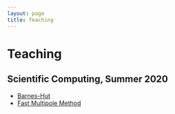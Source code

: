 ```yaml
---
layout: page
title: Teaching
---
```


# Teaching

## Scientific Computing, Summer 2020
- [Barnes-Hut](bh)
- [Fast Multipole Method](fastmultipole)

